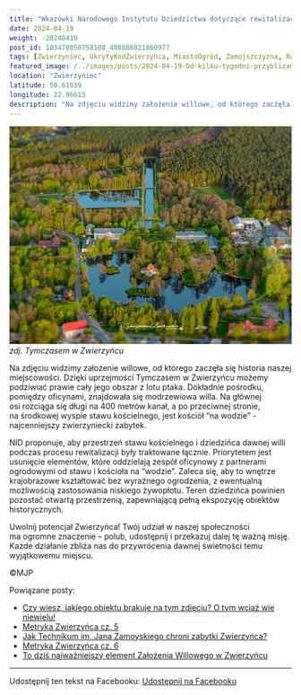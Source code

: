 ```yaml
---
title: "Wkazówki Narodowego Instytutu Dziedzictwa dotyczące rewitalizacji Zwierzyńca"
date: 2024-04-19
weight: -20240419
post_id: 103478058758108_408808821860977
tags: [Zwierzyniec, UkrytyKodZwierzyńca, MiastoOgród, Zamojszczyzna, Roztocze, Lubelskie, villarestituta, turystyka, dziedzictwo, zabytki, krajobrazy, TajemnicePrzeszłości, PodróżeWczasie, MagiczneMiejsce]
featured_image: /../images/posts/2024-04-19-Od-kilku-tygodni-przyblizamy-Wam-wskazowki-Narodowego.jpg
location: "Zwierzyniec"
latitude: 50.61039
longitude: 22.96615
description: "Na zdjęciu widzimy założenie willowe, od którego zaczęła się historia naszej miejscowości. Dzięki uprzejmości Tymczasem w Zwierzyńcu możemy podziwiać ..."
---
```


![zdj. Tymczasem w Zwierzyńcu](/images/posts/2024-04-19-Od-kilku-tygodni-przyblizamy-Wam-wskazowki-Narodowego.jpg)
*zdj. Tymczasem w Zwierzyńcu*

Na zdjęciu widzimy założenie willowe, od którego zaczęła się historia naszej miejscowości. Dzięki uprzejmości Tymczasem w Zwierzyńcu możemy podziwiać prawie cały jego obszar z lotu ptaka. Dokładnie pośrodku, pomiędzy oficynami, znajdowała się modrzewiowa willa. Na głównej osi rozciąga się długi na 400 metrów kanał, a po przeciwnej stronie,  na środkowej wyspie stawu kościelnego, jest kościół “na wodzie” - najcenniejszy zwierzyniecki zabytek.

NID proponuje, aby przestrzeń stawu kościelnego i dziedzińca dawnej willi podczas procesu rewitalizacji były traktowane łącznie. Priorytetem jest usunięcie elementów, które oddzielają zespół oficynowy z partnerami ogrodowymi od stawu i kościoła na “wodzie”. Zaleca się, aby to wnętrze krajobrazowe kształtować bez wyraźnego ogrodzenia, z ewentualną możliwością zastosowania niskiego żywopłotu. Teren dziedzińca powinien pozostać otwartą przestrzenią, zapewniającą pełną ekspozycję obiektów historycznych.

Uwolnij potencjał Zwierzyńca!
Twój udział w naszej społeczności ma ogromne znaczenie – polub, udostępnij i przekazuj dalej tę ważną misję. Każde działanie zbliża nas do przywrócenia dawnej świetności temu wyjątkowemu miejscu.



©MJP

Powiązane posty:
- [Czy wiesz, jakiego obiektu brakuje na tym zdjęciu? O tym wciąż wie niewielu!](/posts/Czy-wiesz-jakiego-obiektu-brakuje-na-tym-zdjeciu-O-tym)
- [Metryka Zwierzyńca cz. 5](/posts/Metryka-Zwierzynca-cz-5)
- [Jak Technikum im. Jana Zamoyskiego chroni zabytki Zwierzyńca?](/posts/Jak-Technikum-im-Jana-Zamoyskiego-chroni-zabytki-Zwierzynca)
- [Metryka Zwierzyńca cz. 6](/posts/Metryka-Zwierzynca-cz-6)
- [To dziś najważniejszy element Założenia Willowego w Zwierzyńcu](/posts/To-dzis-najwazniejszy-element-Zalozenia-Willowego)


---

Udostępnij ten tekst na Facebooku:
[Udostępnij na Facebooku](https://www.facebook.com/sharer/sharer.php?u=https://stowarzyszeniewachniewskiej.pl/posts/Od-kilku-tygodni-przyblizamy-Wam-wskazowki-Narodowego)

<script type="application/ld+json">
{
  "@context": "https://schema.org",
  "@type": "BlogPosting",
  "headline": "Od kilku tygodni przybliżamy Wam wskazówki Narodowego Instytutu Dziedzictwa dotyczące rewitalizacji Zwierzyńca.",
  "datePublished": "2024-04-19",
  "dateModified": "2024-04-19",
  "author": {
    "@type": "Person",
    "name": "Michał Jan Patyk"
  },
  "publisher": {
    "@type": "Organization",
    "name": "Stowarzyszenie im. Aleksandry Wachniewskiej",
    "logo": {
      "@type": "ImageObject",
      "url": "https://stowarzyszeniewachniewskiej.pl/images/logo/logo.svg"
    }
  },
  "mainEntityOfPage": {
    "@type": "WebPage",
    "@id": "https://stowarzyszeniewachniewskiej.pl/posts/Od-kilku-tygodni-przyblizamy-Wam-wskazowki-Narodowego"
  },
  "image": {
    "@type": "ImageObject",
    "url": "https://stowarzyszeniewachniewskiej.pl/images/posts/2024-04-19-Od-kilku-tygodni-przyblizamy-Wam-wskazowki-Narodowego.jpg"
  },
  "articleSection": "Dziedzictwo Kulturowe i Zabytki",
  "keywords": "Zwierzyniec, UkrytyKodZwierzyńca, MiastoOgród, Zamojszczyzna, Roztocze, Lubelskie, villarestituta, turystyka, dziedzictwo, zabytki, krajobrazy, TajemnicePrzeszłości, PodróżeWczasie, MagiczneMiejsce",
  "wordCount": 153,
  "articleBody": "Na zdjęciu widzimy założenie willowe, od którego zaczęła się historia naszej miejscowości. Dzięki uprzejmości Tymczasem w Zwierzyńcu możemy podziwiać prawie cały jego obszar z lotu ptaka. Dokładnie pośrodku, pomiędzy oficynami, znajdowała się modrzewiowa willa. Na głównej osi rozciąga się długi na 400 metrów kanał, a po przeciwnej stronie,  na środkowej wyspie stawu kościelnego, jest kościół “na wodzie” - najcenniejszy zwierzyniecki zabytek.\n\nNID proponuje, aby przestrzeń stawu kościelnego i dziedzińca dawnej willi podczas procesu rewitalizacji były traktowane łącznie. Priorytetem jest usunięcie elementów, które oddzielają zespół oficynowy z partnerami ogrodowymi od stawu i kościoła na “wodzie”. Zaleca się, aby to wnętrze krajobrazowe kształtować bez wyraźnego ogrodzenia, z ewentualną możliwością zastosowania niskiego żywopłotu. Teren dziedzińca powinien pozostać otwartą przestrzenią, zapewniającą pełną ekspozycję obiektów historycznych.\n\nUwolnij potencjał Zwierzyńca!\nTwój udział w naszej społeczności ma ogromne znaczenie – polub, udostępnij i przekazuj dalej tę ważną misję. Każde działanie zbliża nas do przywrócenia dawnej świetności temu wyjątkowemu miejscu.\n\n              \n\n©MJP",
  "description": "Odkryj piękno Zwierzyńca i jego zabytki.",
  "copyrightHolder": {
    "@type": "Person",
    "name": "Michał Jan Patyk"
  }
}
</script>
<script type="application/ld+json">
{
  "@context": "https://schema.org",
  "@type": "BreadcrumbList",
  "itemListElement": [
    {
      "@type": "ListItem",
      "position": 1,
      "name": "Home",
      "item": "https://stowarzyszeniewachniewskiej.pl"
    },
    {
      "@type": "ListItem",
      "position": 2,
      "name": "posts",
      "item": "https://stowarzyszeniewachniewskiej.pl/posts"
    },
    {
      "@type": "ListItem",
      "position": 3,
      "name": "Od kilku tygodni przybliżamy Wam wskazówki Narodowego Instytutu Dziedzictwa dotyczące rewitalizacji Zwierzyńca.",
      "item": "https://stowarzyszeniewachniewskiej.pl/posts/Od-kilku-tygodni-przyblizamy-Wam-wskazowki-Narodowego"
    }
  ]
}
</script>
